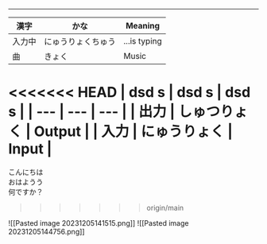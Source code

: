 
---

| 漢字 | かな | Meaning | 
| --- | --- | --- |
| 入力中 | にゅうりょくちゅう | ...is typing |
| 曲 | きょく | Music |

<<<<<<< HEAD
| dsd s | dsd s | dsd s | 
| --- | --- | --- |
| 出力 | しゅつりょく | Output | 
| 入力 | にゅうりょく | Input | 
=======
こんにちは \
おはようう \
何ですか？
>>>>>>> origin/main


![[Pasted image 20231205141515.png]]
![[Pasted image 20231205144756.png]]